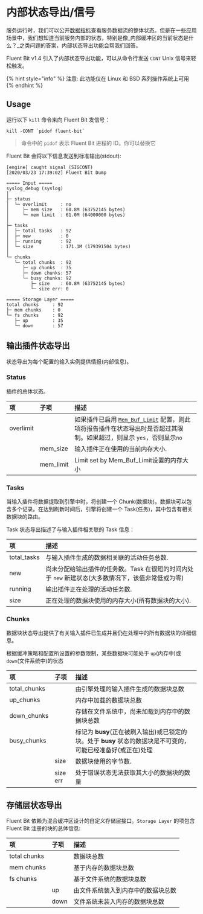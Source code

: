 # 内部状态导出/信号

服务运行时，我们可以公开[数据指标](monitoring.md)查看服务数据流的整体状态。但是在一些应用场景中，我们想知道当前服务内部的状态，特别是像_内部缓冲区的当前状态是什么？_之类问题的答案，内部状态导出功能会帮我们回答。

Fluent Bit v1.4 引入了内部状态导出功能，可以从命令行发送 `CONT` Unix 信号来轻松触发。

{% hint style="info" %}
注意: 此功能仅在 Linux 和 BSD 系列操作系统上可用
{% endhint %}

## Usage

运行以下 `kill` 命令来向 Fluent Bit 发信号：

```text
kill -CONT `pidof fluent-bit`
```

> 命令中的 `pidof` 表示 Fluent Bit 进程的 ID。你可以替换它

Fluent Bit 会将以下信息发送到标准输出\(stdout\):

```text
[engine] caught signal (SIGCONT)
[2020/03/23 17:39:02] Fluent Bit Dump

===== Input =====
syslog_debug (syslog)
│
├─ status
│  └─ overlimit     : no
│     ├─ mem size   : 60.8M (63752145 bytes)
│     └─ mem limit  : 61.0M (64000000 bytes)
│
├─ tasks
│  ├─ total tasks   : 92
│  ├─ new           : 0
│  ├─ running       : 92
│  └─ size          : 171.1M (179391504 bytes)
│
└─ chunks
   └─ total chunks  : 92
      ├─ up chunks  : 35
      ├─ down chunks: 57
      └─ busy chunks: 92
         ├─ size    : 60.8M (63752145 bytes)
         └─ size err: 0

===== Storage Layer =====
total chunks     : 92
├─ mem chunks    : 0
└─ fs chunks     : 92
   ├─ up         : 35
   └─ down       : 57
```

## 输出插件状态导出 <a id="input-plugins-dump"></a>

状态导出为每个配置的输入实例提供情报\(内部信息\)。

### Status

插件的总体状态。

| 项 | 子项 | 描述 |
| :--- | :--- | :--- |
| overlimit |  | 如果插件已启用 [`Mem_Buf_Limit`](backpressure.md) 配置，则此项将报告插件在状态导出时是否超过其限制。如果超过，则显示 `yes`，否则显示`no` |
|  | mem\_size | 输入插件正在使用的当前内存大小. |
|  | mem\_limit | Limit set by Mem\_Buf\_Limit设置的内存大小 |

### Tasks

当输入插件将数据提取到引擎中时，将创建一个 Chunk\(数据块\)。数据块可以包含多个记录。在达到刷新时间后，引擎将创建一个 Task\(任务\)，其中包含有相关数据块的路由。

Task 状态导出描述了与输入插件相关联的 Task 信息：

| 项 | 描述 |
| :--- | :--- |
| total\_tasks | 与输入插件生成的数据相关联的活动任务总数. |
| new | 尚未分配给输出插件的任务数。Task 在很短的时间内处于 `new` 新建状态\(大多数情况下，该值非常低或为零\) |
| running | 输出插件正在处理的活动任务数. |
| size | 正在处理的数据块使用的内存大小\(所有数据块的大小\). |

### Chunks

数据块状态导出提供了有关输入插件已生成并且仍在处理中的所有数据块的详细信息。

根据缓冲策略和配置所设置的参数限制，某些数据块可能处于 `up`\(内存中\)或 `down`\(文件系统中\)的状态

| 项 | 子项 | 描述 |
| :--- | :--- | :--- |
| total\_chunks |  | 由引擎处理的输入插件生成的数据块总数 |
| up\_chunks |  | 内存中加载的数据块总数 |
| down\_chunks |  | 存储在文件系统中，尚未加载到内存中的数据块总数 |
| busy\_chunks |  | 标记为 **busy**\(正在被刷入输出\)或已锁定的块。处于 **busy** 状态的数据块是不可变的，可能已经准备好\(或正在\)处理 |
|  | size | 数据块使用的字节数. |
|  | size err | 处于错误状态无法获取其大小的数据块的数量 |

## 存储层状态导出 <a id="storage-layer-dump"></a>

Fluent Bit 依赖为混合缓冲区设计的自定义存储层接口。`Storage Layer` 的项包含 Fluent Bit 注册的块的总体信息:

| 项 | 子项 | 描述 |
| :--- | :--- | :--- |
| total chunks |  | 数据块总数 |
| mem chunks |  | 基于内存的数据块总数 |
| fs chunks |  | 基于文件系统的数据块总数 |
|  | up | 由文件系统装入到内存中的数据块总数 |
|  | down | 文件系统未装入内存的数据块总数 |

